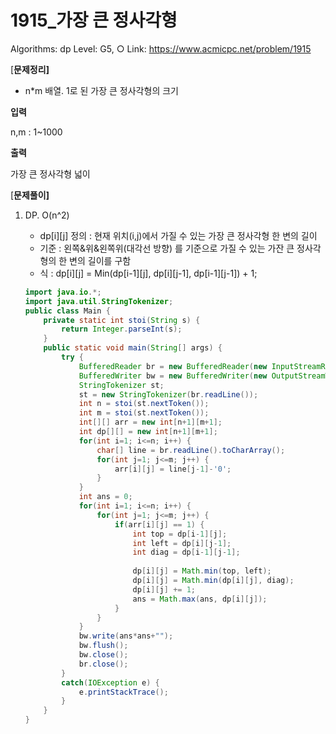 # 1915_가장 큰 정사각형

Algorithms: dp
Level: G5, ○
Link: https://www.acmicpc.net/problem/1915

[**문제정리]**

- n*m 배열. 1로 된 가장 큰 정사각형의 크기

**입력**

n,m : 1~1000

**출력**

가장 큰 정사각형 넓이

[**문제풀이]**

1. DP. O(n^2)
    - dp[i][j] 정의 : 현재 위치(i,j)에서 가질 수 있는 가장 큰 정사각형 한 변의 길이
    - 기준 : 왼쪽&위&왼쪽위(대각선 방향) 를 기준으로 가질 수 있는 가잔 큰 정사각형의 한 변의 길이를 구함
    - 식 : dp[i][j] = Min(dp[i-1][j], dp[i][j-1], dp[i-1][j-1]) + 1;

    ```java
    import java.io.*;
    import java.util.StringTokenizer;
    public class Main {
    	private static int stoi(String s) {
    		return Integer.parseInt(s);
    	}
    	public static void main(String[] args) {
    		try {
    			BufferedReader br = new BufferedReader(new InputStreamReader(System.in));
    			BufferedWriter bw = new BufferedWriter(new OutputStreamWriter(System.out));
    			StringTokenizer st;
    			st = new StringTokenizer(br.readLine());
    			int n = stoi(st.nextToken());
    			int m = stoi(st.nextToken());
    			int[][] arr = new int[n+1][m+1];
    			int dp[][] = new int[n+1][m+1];
    			for(int i=1; i<=n; i++) {
    				char[] line = br.readLine().toCharArray();
    				for(int j=1; j<=m; j++) {
    					arr[i][j] = line[j-1]-'0';
    				}
    			}
    			int ans = 0;
    			for(int i=1; i<=n; i++) {
    				for(int j=1; j<=m; j++) {
    					if(arr[i][j] == 1) {
    						int top = dp[i-1][j];
    						int left = dp[i][j-1];
    						int diag = dp[i-1][j-1];
    						
    						dp[i][j] = Math.min(top, left);
    						dp[i][j] = Math.min(dp[i][j], diag);
    						dp[i][j] += 1;
    						ans = Math.max(ans, dp[i][j]);						
    					}
    				}
    			}
    			bw.write(ans*ans+"");
    			bw.flush();
    			bw.close();
    			br.close();
    		}
    		catch(IOException e) {
    			e.printStackTrace();
    		}
    	}
    }
    ```